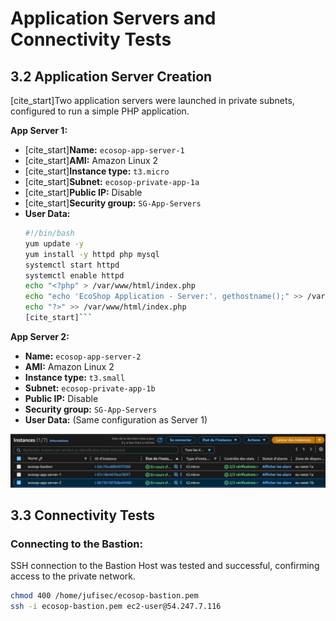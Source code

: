 # Application Servers and Connectivity Tests

## 3.2 Application Server Creation

[cite_start]Two application servers were launched in private subnets, configured to run a simple PHP application.

**App Server 1:**
* [cite_start]**Name:** `ecosop-app-server-1` 
* [cite_start]**AMI:** Amazon Linux 2 
* [cite_start]**Instance type:** `t3.micro` 
* [cite_start]**Subnet:** `ecosop-private-app-1a` 
* [cite_start]**Public IP:** Disable 
* [cite_start]**Security group:** `SG-App-Servers` 
* **User Data:**
    ```bash
    #!/bin/bash
    yum update -y
    yum install -y httpd php mysql
    systemctl start httpd
    systemctl enable httpd
    echo "<?php" > /var/www/html/index.php
    echo "echo 'EcoShop Application - Server:'. gethostname();" >> /var/www/html/index.php
    echo "?>" >> /var/www/html/index.php
    [cite_start]``` 

**App Server 2:**
* **Name:** `ecosop-app-server-2` 
* **AMI:** Amazon Linux 2 
* **Instance type:** `t3.small` 
* **Subnet:** `ecosop-private-app-1b` 
* **Public IP:** Disable 
* **Security group:** `SG-App-Servers` 
* **User Data:** (Same configuration as Server 1) 

![Application Server Instances Running](images/instances-running.png) 

## 3.3 Connectivity Tests

### Connecting to the Bastion:

SSH connection to the Bastion Host was tested and successful, confirming access to the private network.

```bash
chmod 400 /home/jufisec/ecosop-bastion.pem
ssh -i ecosop-bastion.pem ec2-user@54.247.7.116